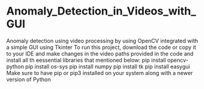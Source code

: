 # Anomaly_Detection_in_Videos_with_GUI
Anomaly detection using video processing by using OpenCV integrated with a simple GUI using Tkinter
To run this project, download the code or copy it to your IDE and make changes in the video paths provided in the code and install all th eessential libraries that
mentioned below:
pip install opencv-python
pip install os-sys
pip install numpy
pip install tk
pip install easygui
Make sure to have pip or pip3 installed on your system along with a newer version of Python
